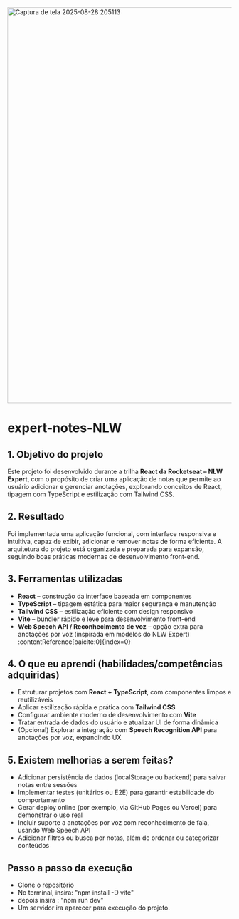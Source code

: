 <img width="1880" height="888" alt="Captura de tela 2025-08-28 205113" src="https://github.com/user-attachments/assets/d8c5bc0b-5666-4fb4-980d-6de6e189ca19" />

#  expert-notes-NLW

## 1. Objetivo do projeto
Este projeto foi desenvolvido durante a trilha **React da Rocketseat – NLW Expert**, com o propósito de criar uma aplicação de notas que permite ao usuário adicionar e gerenciar anotações, explorando conceitos de React, tipagem com TypeScript e estilização com Tailwind CSS.

## 2. Resultado
Foi implementada uma aplicação funcional, com interface responsiva e intuitiva, capaz de exibir, adicionar e remover notas de forma eficiente. A arquitetura do projeto está organizada e preparada para expansão, seguindo boas práticas modernas de desenvolvimento front-end.

## 3. Ferramentas utilizadas
- **React** – construção da interface baseada em componentes  
- **TypeScript** – tipagem estática para maior segurança e manutenção  
- **Tailwind CSS** – estilização eficiente com design responsivo  
- **Vite** – bundler rápido e leve para desenvolvimento front-end  
- **Web Speech API / Reconhecimento de voz** – opção extra para anotações por voz (inspirada em modelos do NLW Expert) :contentReference[oaicite:0]{index=0}

## 4. O que eu aprendi (habilidades/competências adquiridas)
- Estruturar projetos com **React + TypeScript**, com componentes limpos e reutilizáveis  
- Aplicar estilização rápida e prática com **Tailwind CSS**  
- Configurar ambiente moderno de desenvolvimento com **Vite**  
- Tratar entrada de dados do usuário e atualizar UI de forma dinâmica  
- (Opcional) Explorar a integração com **Speech Recognition API** para anotações por voz, expandindo UX

## 5. Existem melhorias a serem feitas?
- Adicionar persistência de dados (localStorage ou backend) para salvar notas entre sessões  
- Implementar testes (unitários ou E2E) para garantir estabilidade do comportamento  
- Gerar deploy online (por exemplo, via GitHub Pages ou Vercel) para demonstrar o uso real  
- Incluir suporte a anotações por voz com reconhecimento de fala, usando Web Speech API  
- Adicionar filtros ou busca por notas, além de ordenar ou categorizar conteúdos

## Passo a passo da execução

- Clone o repositório
- No terminal, insira: "npm install -D vite"
- depois insira : "npm run dev"
- Um servidor ira aparecer para execução do projeto.
